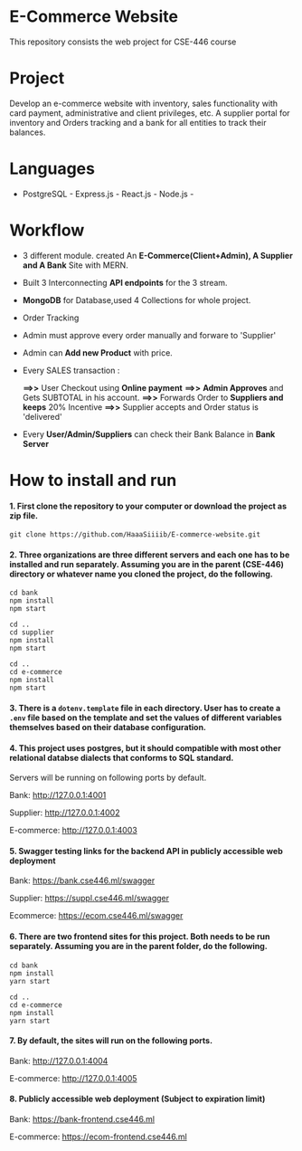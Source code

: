 # E-Commerce Website

This repository consists the web project for CSE-446 course

# Project
Develop an e-commerce website with inventory, sales functionality with card payment, administrative and client privileges, etc.
A supplier portal  for  inventory and Orders tracking and a bank for all entities to track their balances. 

# Languages 

-  PostgreSQL - Express.js - React.js - Node.js -

# Workflow

- 3 different module. created An **E-Commerce(Client+Admin), A Supplier and A Bank** Site with MERN. 
- Built 3 Interconnecting **API endpoints** for the 3 stream.
- **MongoDB** for Database,used 4 Collections for whole project.

- Order Tracking 
- Admin must approve every order manually and forware to 'Supplier'
- Admin can **Add new Product** with  price.
- Every SALES transaction : <br/>

   **==>>** User Checkout using **Online payment**
   **==>>** **Admin Approves** and Gets SUBTOTAL in his account.
   **==>>** Forwards Order to **Suppliers and keeps** 20% Incentive 
   **==>>** Supplier accepts and Order status is 'delivered' 
 
- Every **User/Admin/Suppliers** can check their Bank Balance in **Bank Server**

# How to install and run

#### 1. First clone the repository to your computer or download the project as zip file.

`git clone https://github.com/HaaaSiiiib/E-commerce-website.git`


#### 2. Three organizations are three different servers and each one has to be installed and run separately. Assuming you are in the parent (CSE-446) directory or whatever name you cloned the project, do the following.

```
cd bank
npm install
npm start

cd ..
cd supplier
npm install
npm start

cd ..
cd e-commerce
npm install
npm start
```

#### 3. There is a `dotenv.template` file in each directory. User has to create a `.env` file based on the template and set the values of different variables themselves based on their database configuration.

#### 4. This project uses postgres, but it should compatible with most other relational databse dialects that conforms to SQL standard.

Servers will be running on following ports by default.

Bank: http://127.0.0.1:4001

Supplier: http://127.0.0.1:4002

E-commerce: http://127.0.0.1:4003

#### 5. Swagger testing links for the backend API in publicly accessible web deployment

Bank: https://bank.cse446.ml/swagger

Supplier: https://suppl.cse446.ml/swagger

Ecommerce: https://ecom.cse446.ml/swagger


#### 6.  There are two frontend sites for this project. Both needs to be run separately. Assuming you are in the parent folder, do the following.

```
cd bank
npm install
yarn start

cd ..
cd e-commerce
npm install
yarn start
```

#### 7. By default, the sites will run on the following ports.

Bank: http://127.0.0.1:4004

E-commerce: http://127.0.0.1:4005

#### 8. Publicly accessible web deployment (Subject to expiration limit)

Bank: https://bank-frontend.cse446.ml

E-commerce: https://ecom-frontend.cse446.ml





